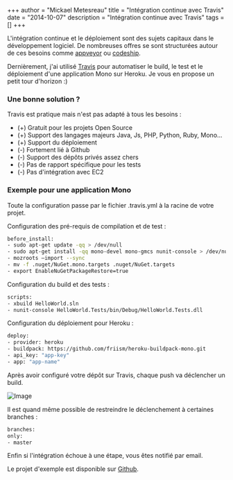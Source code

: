 +++
author = "Mickael Metesreau"
title = "Intégration continue avec Travis"
date = "2014-10-07"
description = "Intégration continue avec Travis"
tags = []
+++

L'intégration continue et le déploiement sont des sujets capitaux dans le développement logiciel. De nombreuses offres se sont structurées autour de ces besoins comme [appveyor](http://www.appveyor.com/) ou [codeship](https://codeship.io).

Dernièrement, j'ai utilisé [Travis](https://travis-ci.org) pour automatiser le build, le test et le déploiement d'une application Mono sur Heroku. Je vous en propose un petit tour d'horizon :)

### Une bonne solution ?

Travis est pratique mais n'est pas adapté à tous les besoins :

- (+) Gratuit pour les projets Open Source
- (+) Support des langages majeurs Java, Js, PHP, Python, Ruby, Mono...
- (+) Support du déploiement
- (-) Fortement lié à Github
- (-) Support des dépôts privés assez chers
- (-) Pas de rapport spécifique pour les tests
- (-) Pas d'intégration avec EC2

### Exemple pour une application Mono

Toute la configuration passe par le fichier .travis.yml à la racine de votre projet.

Configuration des pré-requis de compilation et de test :

``` bash
before_install:
- sudo apt-get update -qq > /dev/null
- sudo apt-get install -qq mono-devel mono-gmcs nunit-console > /dev/null
- mozroots —import --sync
- mv -f .nuget/NuGet.mono.targets .nuget/NuGet.targets
- export EnableNuGetPackageRestore=true
```

Configuration du build et des tests :

``` bash
scripts:
- xbuild HelloWorld.sln
- nunit-console HelloWorld.Tests/bin/Debug/HelloWorld.Tests.dll
```

Configuration du déploiement pour Heroku :

``` bash
deploy:
- provider: heroku
- buildpack: https://github.com/friism/heroku-buildpack-mono.git
- api_key: "app-key"
- app: "app-name"
```

Après avoir configuré votre dépôt sur Travis, chaque push va déclencher un build. 

![Image](/images/posts/integration-continue-avec-travis/image1-1.PNG)

Il est quand même possible de restreindre le déclenchement à certaines branches :

``` bash
branches:
only:
- master
```

Enfin si l'intégration échoue à une étape, vous êtes notifié par email.

Le projet d'exemple est disponible sur [Github](https://github.com/mmetesreau/nancyfx-travisci-heroku).